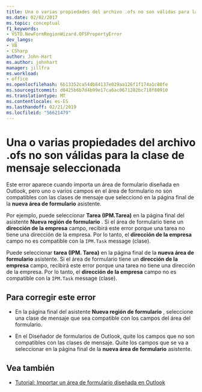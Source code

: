 ```yaml
---
title: Una o varias propiedades del archivo .ofs no son válidas para la clase de mensaje seleccionada
ms.date: 02/02/2017
ms.topic: conceptual
f1_keywords:
- VSTO.NewFormRegionWizard.OFSPropertyError
dev_langs:
- VB
- CSharp
author: John-Hart
ms.author: johnhart
manager: jillfra
ms.workload:
- office
ms.openlocfilehash: 6b13352ca54db84137e029aa126f1f174a1c80fe
ms.sourcegitcommit: d0425b6b7d4b99e17ca6ac0671282bc718f80910
ms.translationtype: MT
ms.contentlocale: es-ES
ms.lasthandoff: 02/21/2019
ms.locfileid: "56621479"
---
```

# <a name="one-or-more-properties-in-the-ofs-file-are-not-valid-for-the-message-class-selected"></a>Una o varias propiedades del archivo .ofs no son válidas para la clase de mensaje seleccionada
  Este error aparece cuando importa un área de formulario diseñada en Outlook, pero uno o varios campos en el área de formulario no son compatibles con las clases de mensaje que seleccionó en la página final de la **nueva área de formulario** asistente.

Por ejemplo, puede seleccionar **Tarea (IPM.Tarea)** en la página final del asistente **Nueva región de formulario** . Si el área de formulario tiene un **dirección de la empresa** campo, recibirá este error porque una tarea no tiene una dirección de la empresa. Por lo tanto, el **dirección de la empresa** campo no es compatible con la `IPM.Task` message (clase).

 Puede seleccionar **tarea (IPM. Tarea)** en la página final de la **nueva área de formulario** asistente. Si el área de formulario tiene un **dirección de la empresa** campo, recibirá este error porque una tarea no tiene una dirección de la empresa. Por lo tanto, el **dirección de la empresa** campo no es compatible con la `IPM.Task` message (clase).

## <a name="to-correct-this-error"></a>Para corregir este error

-   En la página final del asistente **Nueva región de formulario** , seleccione una clase de mensaje que sea compatible con los campos del área del formulario.

-   En el Diseñador de formularios de Outlook, quite los campos que no son compatibles con las clases de mensaje. Quite los campos que se va a seleccionar en la página final de la **nueva área de formulario** asistente.

## <a name="see-also"></a>Vea también
- [Tutorial: Importar un área de formulario diseñada en Outlook](../vsto/walkthrough-importing-a-form-region-that-is-designed-in-outlook.md)
